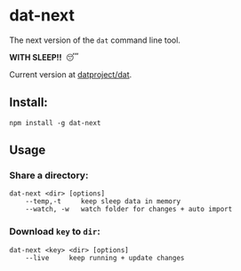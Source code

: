 # dat-next

The next version of the `dat` command line tool.

**WITH SLEEP!!**  😴

Current version at [datproject/dat](https://github.com/datproject/dat).

## Install:

```
npm install -g dat-next
```

## Usage

### Share a directory:

```
dat-next <dir> [options]
    --temp,-t     keep sleep data in memory
    --watch, -w   watch folder for changes + auto import
```

### Download `key` to `dir`:

```
dat-next <key> <dir> [options]
    --live     keep running + update changes
```
